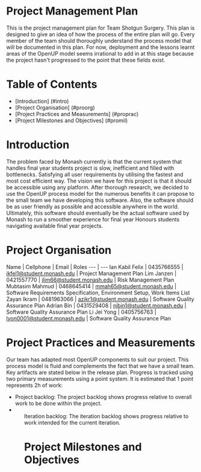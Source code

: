 # Project Management Plan
This is the project management plan for Team Shotgun Surgery. This plan is designed to give an idea of how the process of the entire plan will go. 
Every member of the team should thoroughly understand the process model that will be documented in this plan. For now, deployment and the lessons learnt
areas of the OpenUP model seems irrational to add in at this stage because the project hasn't progressed to the point that these fields exist.

# Table of Contents
- [Introduction] (#intro)
- [Project Organisation] (#proorg)
- [Project Practices and Measurements] (#proprac)
- [Project Milestones and Objectives] (#promil)

<a name="intro"></a>
# Introduction
The problem faced by Monash currently is that the current system that handles final year students project is slow, inefficient and filled with bottlenecks.
Satisfying all user requirements by utilising the fastest and most cost efficient way. The vision we have for this project is that it should be accessible 
using any platform. After thorough research, we decided to use the OpenUP process model for the numerous benefits it can propose to the small team we have
developing this software. Also, the software should be as user friendly as possible and accessible anywhere in the world. Ultimately, this software should
eventually be the actual software used by Monash to run a smoother experience for final year Honours students navigating available final year projects.

<a name="proorg"></a>
# Project Organisation
Name | Cellphone | Email | Roles
--- | ---
Ian Kabil Felix | 0435766555 | ikfel1@student.monash.edu | Project Management Plan
Lim Janzen | 0421557770 | jlim66@student.monash.edu | Risk Management Plan
Mubtasim Mahmud | 0468645414 | mmah65@student.monash.edu | Software Requirements Specification, Environment Setup, Work Items List
Zayan Ikram | 0481963066 | azikr1@student.monash.edu | Software Quality Assurance Plan
Adrian Bin | 0431529408 | njbin1@student.monash.edu | Software Quality Assurance Plan
Li Jei Yong | 0405756763 | lyon0001@student.monash.edu | Software Quality Assurance Plan

<a name="proprac"></a>
# Project Practices and Measurements
Our team has adapted most OpenUP components to suit our project. This process model is fluid and complements the fact that we have a small team.
Key artifacts are stated below in the release plan.
Progress is tracked using two primary measurements using a point system. It is estimated that 1 point represents 2h of work:
<ul><li>Project backlog: The project backlog shows progress relative to overall work to be done within the project.<li><ul>
Iteration backlog: The iteration backlog shows progress relative to work intended for the current iteration.

<a name="promil"></a>
# Project Milestones and Objectives


